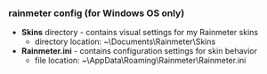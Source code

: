 ### rainmeter config (for Windows OS only)

* **Skins** directory - contains visual settings for my Rainmeter skins
  * directory location: ~\Documents\Rainmeter\Skins
* **Rainmeter.ini** - contains configuration settings for skin behavior 
  * file location: ~\AppData\Roaming\Rainmeter\Rainmeter.ini
